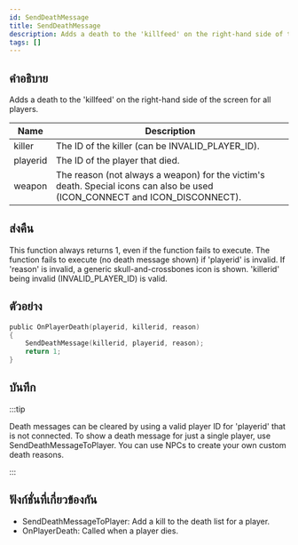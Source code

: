 ```yaml
---
id: SendDeathMessage
title: SendDeathMessage
description: Adds a death to the 'killfeed' on the right-hand side of the screen for all players.
tags: []
---
```


## คำอธิบาย

Adds a death to the 'killfeed' on the right-hand side of the screen for all players.

| Name     | Description                                                                                                                 |
| -------- | --------------------------------------------------------------------------------------------------------------------------- |
| killer   | The ID of the killer (can be INVALID_PLAYER_ID).                                                                            |
| playerid | The ID of the player that died.                                                                                             |
| weapon   | The reason (not always a weapon) for the victim's death. Special icons can also be used (ICON_CONNECT and ICON_DISCONNECT). |

## ส่งคืน

This function always returns 1, even if the function fails to execute. The function fails to execute (no death message shown) if 'playerid' is invalid. If 'reason' is invalid, a generic skull-and-crossbones icon is shown. 'killerid' being invalid (INVALID_PLAYER_ID) is valid.

## ตัวอย่าง

```c
public OnPlayerDeath(playerid, killerid, reason)
{
    SendDeathMessage(killerid, playerid, reason);
    return 1;
}
```

## บันทึก

:::tip

Death messages can be cleared by using a valid player ID for 'playerid' that is not connected.
To show a death message for just a single player, use SendDeathMessageToPlayer.
You can use NPCs to create your own custom death reasons.

:::

## ฟังก์ชั่นที่เกี่ยวข้องกัน

- SendDeathMessageToPlayer: Add a kill to the death list for a player.
- OnPlayerDeath: Called when a player dies.
